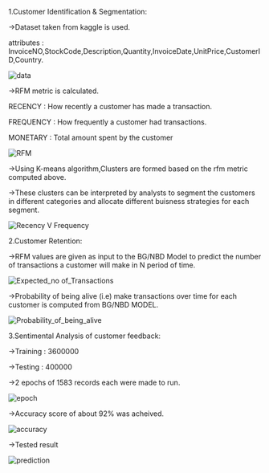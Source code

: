 
1.Customer Identification & Segmentation:

->Dataset taken from kaggle is used.

attributes : InvoiceNO,StockCode,Description,Quantity,InvoiceDate,UnitPrice,CustomerID,Country.

![data](https://github.com/AdhiyamanGE/CRM_Analaytics/assets/54020582/c989b0a7-6ce9-491b-9490-56b07360e2a2)

->RFM metric is calculated.

RECENCY : How recently a customer has made a transaction.

FREQUENCY : How frequently a customer had transactions.

MONETARY : Total amount spent by the customer

![RFM](https://github.com/AdhiyamanGE/CRM_Analaytics/assets/54020582/e10759c1-1f58-499f-b6c1-77d802c2d9bc)

->Using K-means algorithm,Clusters are formed based on the rfm metric computed above.

->These clusters can be interpreted by analysts to segment the customers in different categories and allocate different buisness strategies for each segment.

![Recency V Frequency](https://github.com/AdhiyamanGE/CRM_Analaytics/assets/54020582/80a46fb5-88cc-4b53-aec9-90bbbbd559b1)


2.Customer Retention:

->RFM values are given as input to the BG/NBD Model to predict the number of transactions a customer will make in N period of time.

![Expected_no of_Transactions](https://github.com/AdhiyamanGE/CRM_Analaytics/assets/54020582/db0c4ba5-9d78-473d-98ef-8609391b7b3e)

->Probability of being alive (i.e) make transactions over time for each customer is computed from BG/NBD MODEL.

![Probability_of_being_alive](https://github.com/AdhiyamanGE/CRM_Analaytics/assets/54020582/9e204c1e-128d-401d-b4ad-d050800d7cb3)

3.Sentimental Analysis of customer feedback:

->Training : 3600000

->Testing : 400000

->2 epochs of 1583 records each were made to run.

![epoch](https://github.com/AdhiyamanGE/CRM_Analaytics/assets/54020582/3b393363-c383-4a77-ad1f-4d6c487ce633)

->Accuracy score of about 92% was acheived.

![accuracy](https://github.com/AdhiyamanGE/CRM_Analaytics/assets/54020582/4e7639ad-7da2-4d42-b892-31130c590de8)

->Tested result

![prediction](https://github.com/AdhiyamanGE/CRM_Analaytics/assets/54020582/28733b26-7fb0-4311-9d99-b49ee93e1121)



